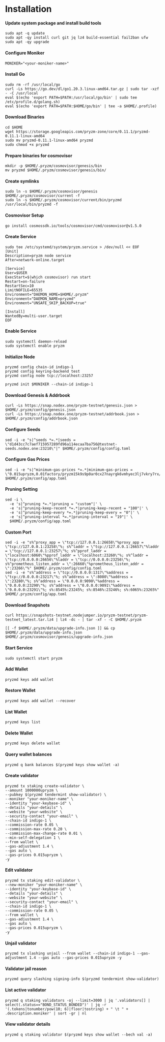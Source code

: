 # Installation

#### Update system package and install build tools

```
sudo apt -q update
sudo apt -qy install curl git jq lz4 build-essential fail2ban ufw
sudo apt -qy upgrade
```

#### Configure Moniker

```
MONIKER="<your-moniker-name>"
```

#### Install Go

```
sudo rm -rf /usr/local/go
curl -Ls https://go.dev/dl/go1.20.3.linux-amd64.tar.gz | sudo tar -xzf - -C /usr/local
eval $(echo 'export PATH=$PATH:/usr/local/go/bin' | sudo tee /etc/profile.d/golang.sh)
eval $(echo 'export PATH=$PATH:$HOME/go/bin' | tee -a $HOME/.profile)
```

#### Download Binaries

```
cd $HOME
wget https://storage.googleapis.com/pryzm-zone/core/0.11.1/pryzmd-0.11.1-linux-amd64
sudo mv pryzmd-0.11.1-linux-amd64 pryzmd
sudo chmod +x pryzmd
```

#### Prepare binaries for cosmovisor

```
mkdir -p $HOME/.pryzm/cosmovisor/genesis/bin
mv pryzmd $HOME/.pryzm/cosmovisor/genesis/bin/
```

#### Create symlinks

```
sudo ln -s $HOME/.pryzm/cosmovisor/genesis $HOME/.pryzm/cosmovisor/current -f
sudo ln -s $HOME/.pryzm/cosmovisor/current/bin/pryzmd /usr/local/bin/pryzmd -f
```

#### Cosmovisor Setup

```
go install cosmossdk.io/tools/cosmovisor/cmd/cosmovisor@v1.5.0
```

#### Create Service

```
sudo tee /etc/systemd/system/pryzm.service > /dev/null << EOF
[Unit]
Description=pryzm node service
After=network-online.target
 
[Service]
User=$USER
ExecStart=$(which cosmovisor) run start
Restart=on-failure
RestartSec=10
LimitNOFILE=65535
Environment="DAEMON_HOME=$HOME/.pryzm"
Environment="DAEMON_NAME=pryzmd"
Environment="UNSAFE_SKIP_BACKUP=true"
 
[Install]
WantedBy=multi-user.target
EOF
```

#### Enable Service

```
sudo systemctl daemon-reload
sudo systemctl enable pryzm
```

#### Initialize Node

```
pryzmd config chain-id indigo-1
pryzmd config keyring-backend test
pryzmd config node tcp://localhost:23257
```

```
pryzmd init $MONIKER --chain-id indigo-1
```

#### Download Genesis & Addrbook

```
curl -Ls https://snap.nodex.one/pryzm-testnet/genesis.json > $HOME/.pryzm/config/genesis.json
curl -Ls https://snap.nodex.one/pryzm-testnet/addrbook.json > $HOME/.pryzm/config/addrbook.json
```

#### Configure Seeds

```
sed -i -e "s|^seeds *=.*|seeds = \"d1d43cc7c7aef715957289fd96a114ecaa7ba756@testnet-seeds.nodex.one:23210\"|" $HOME/.pryzm/config/config.toml
```

#### Configure Gas Prices

```
sed -i -e "s|^minimum-gas-prices *=.*|minimum-gas-prices = \"0.015upryzm,0.01factory/pryzm15k9s9p0ar0cx27nayrgk6vmhyec3lj7vkry7rx/uusdsim\"|" $HOME/.pryzm/config/app.toml
```

#### Pruning Setting

```
sed -i \
  -e 's|^pruning *=.*|pruning = "custom"|' \
  -e 's|^pruning-keep-recent *=.*|pruning-keep-recent = "100"|' \
  -e 's|^pruning-keep-every *=.*|pruning-keep-every = "0"|' \
  -e 's|^pruning-interval *=.*|pruning-interval = "19"|' \
  $HOME/.pryzm/config/app.toml
```

#### Custom Port

```
sed -i -e "s%^proxy_app = \"tcp://127.0.0.1:26658\"%proxy_app = \"tcp://127.0.0.1:23258\"%; s%^laddr = \"tcp://127.0.0.1:26657\"%laddr = \"tcp://127.0.0.1:23257\"%; s%^pprof_laddr = \"localhost:6060\"%pprof_laddr = \"localhost:23260\"%; s%^laddr = \"tcp://0.0.0.0:26656\"%laddr = \"tcp://0.0.0.0:23256\"%; s%^prometheus_listen_addr = \":26660\"%prometheus_listen_addr = \":23266\"%" $HOME/.pryzm/config/config.toml
sed -i -e "s%^address = \"tcp://0.0.0.0:1317\"%address = \"tcp://0.0.0.0:23217\"%; s%^address = \":8080\"%address = \":23280\"%; s%^address = \"0.0.0.0:9090\"%address = \"0.0.0.0:23290\"%; s%^address = \"0.0.0.0:9091\"%address = \"0.0.0.0:23291\"%; s%:8545%:23245%; s%:8546%:23246%; s%:6065%:23265%" $HOME/.pryzm/config/app.toml
```

#### Download Snapshots

```
curl https://snapshots-testnet.nodejumper.io/pryzm-testnet/pryzm-testnet_latest.tar.lz4 | lz4 -dc - | tar -xf - -C $HOME/.pryzm
```

```
[[ -f $HOME/.pryzm/data/upgrade-info.json ]] && cp $HOME/.pryzm/data/upgrade-info.json $HOME/.pryzm/cosmovisor/genesis/upgrade-info.json
```

#### Start Service

```
sudo systemctl start pryzm
```

#### Add Wallet

```
pryzmd keys add wallet
```

#### Restore Wallet

```
pryzmd keys add wallet --recover
```

#### List Wallet

```
pryzmd keys list

```

#### Delete Wallet

```
pryzmd keys delete wallet
```

#### Query wallet balances

```
pryzmd q bank balances $(pryzmd keys show wallet -a)

```

#### Create validator

```
pryzmd tx staking create-validator \
--amount 1000000upryzm \
--pubkey $(pryzmd tendermint show-validator) \
--moniker "your-moniker-name" \
--identity "your-keybase-id" \
--details "your-details" \
--website "your-website" \
--security-contact "your-email" \
--chain-id indigo-1 \
--commission-rate 0.05 \
--commission-max-rate 0.20 \
--commission-max-change-rate 0.01 \
--min-self-delegation 1 \
--from wallet \
--gas-adjustment 1.4 \
--gas auto \
--gas-prices 0.015upryzm \
-y
```

#### Edit validator

```
pryzmd tx staking edit-validator \
--new-moniker "your-moniker-name" \
--identity "your-keybase-id" \
--details "your-details" \
--website "your-website" \
--security-contact "your-email" \
--chain-id indigo-1 \
--commission-rate 0.05 \
--from wallet \
--gas-adjustment 1.4 \
--gas auto \
--gas-prices 0.015upryzm \
-y
```

#### Unjail validator

```
pryzmd tx slashing unjail --from wallet --chain-id indigo-1 --gas-adjustment 1.4 --gas auto --gas-prices 0.015upryzm -y
```

#### Validator jail reason

```
pryzmd query slashing signing-info $(pryzmd tendermint show-validator)
```

#### List active validator

```
pryzmd q staking validators -oj --limit=3000 | jq '.validators[] | select(.status=="BOND_STATUS_BONDED")' | jq -r '(.tokens|tonumber/pow(10; 6)|floor|tostring) + " \t " + .description.moniker' | sort -gr | nl
```

#### View validator details

```
pryzmd q staking validator $(pryzmd keys show wallet --bech val -a)
```
